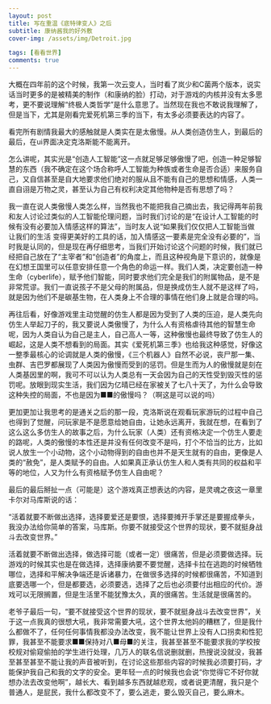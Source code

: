 ```yaml
---
layout: post
title: 写在重温《底特律变人》之后
subtitle: 康纳酱我的好外敷
cover-img: /assets/img/Detroit.jpg

tags: [看看世界]
comments: true
---
```




大概在四年前的这个时候，我第一次云变人，当时看了岚少和C菌两个版本，说实话当时更多的是被精美的制作（和康纳的脸）打动，对于游戏的内核并没有太多思考，更不要说理解“终极人类哲学”是什么意思了。当然现在我也不敢说我理解了，但是当下，尤其是刚看完爱死机第三季的当下，有太多必须要表达的内容了。

看完所有剧情我最大的感触就是人类实在是太傲慢。从人类创造仿生人，到最后的最后，在ui界面决定克洛斯能不能离开。



怎么讲呢，其实光是“创造人工智能”这一点就足够足够傲慢了吧，创造一种足够智慧的东西（我不确定在这个场合称呼人工智能为种族或者生命是否合适）来服务自己，又自信甚至是自大地要求他们绝对的服从且不能有自己的思想和情感，人类一直自诩是万物之灵，甚至认为自己有权利决定其他物种是否有思想了吗？



我一直在说人类傲慢人类怎么样，当然我也不能把我自己摘出去，我记得两年前我和友人讨论过类似的人工智能伦理问题，当时我们讨论的是“在设计人工智能的时候有没有必要加入情感这样的算法”，当时友人说“如果我们仅仅把人工智能当做 让我们的生活 变得更美好的工具的话，加入情感这一要素是完全没有必要的”，当时我是认同的，但是现在再仔细思考，当我们开始讨论这个问题的时候，我们就已经把自己放在了“主宰者”和“创造者”的角度上，而且这种视角是下意识的，就像是在幻想王国里可以任意安排任意一个角色的命运一样。我们人类，决定要创造一种生命（cyberlife），赋予他们智能，同时要求他们完全是我们的附属物品，是不是非常荒谬。我们一直说孩子不是父母的附属品，但是换成仿生人就不是这样了吗，就是因为他们不是碳基生物，在人类身上不合理的事情在他们身上就是合理的吗。



再往后看，好像游戏里主动觉醒的仿生人都是因为受到了人类的压迫，是人类先向仿生人举起刀子的，我又要说人类傲慢了，为什么人有资格虐待其他的智慧生命呢，因为人类自认为自己是主人，自己高人一等，这种傲慢也最终导致了仿生人的崛起，这是人类不想看到的局面。其实《爱死机第三季》也给我这种感觉，好像这一整季最核心的论调就是人类的傲慢，《三个机器人》自然不必说，丧尸那一集、虫群、吉巴罗都展现了人类因为傲慢而受到的惩罚。但是生而为人的傲慢就是刻在人类基因里的啊，我可不可以认为人类总有一天会因为自己的天性受到毁灭性的惩罚呢。放眼到现实生活，我们因为亿晴已经在家被关了七八十天了，为什么会导致这种失控的局面，不也是因为■■的傲慢吗？（啊这是可以说的吗）



更加更加让我思考的是通关之后的那一段，克洛斯说在观看玩家游玩的过程中自己也得到了觉醒，问玩家是不是愿意给她自由，让她永远离开，我就在想，在看到了这么这么多仿生人的故事之后，为什么玩家（人类）还有资格决定一个仿生人要走的路呢，人类的傲慢的本性还是并没有任何改变不是吗，打个不恰当的比方，比如说人放生一个小动物，这个小动物得到的自由也并不是天生就有的自由，更像是人类的“赦免”，是人类赋予的自由。人如果真正承认仿生人和人类有共同的权益和平等的地位，人又为什么有资格赋予仿生人自由呢？



最后的最后掰扯一点（可能是）这个游戏真正想表达的内容，是灵魂之夜这一章里卡尔对马库斯说的话：

“活着就要不断做出选择，选择要爱还是要恨，选择要摊开手掌还是要握成拳头，我没办法给你简单的答案，马库斯。你要不就接受这个世界的现状，要不就挺身战斗去改变世界。”



活着就要不断做出选择，做选择可能（或者一定）很痛苦，但是必须要做选择。玩游戏的时候其实也是在做选择，选择康纳要不要觉醒，选择卡拉在逃跑的时候牺牲哪位，选择和平解决争端还是诉诸暴力，在做很多选择的时候都很痛苦，不知道到底要选哪一个，但是都要选，必须要选，选择了之后也必须要付出相应的代价。游戏可以无限搁置，但是生活里不能犹豫太久，真的很痛苦。生活就是很痛苦的。



老爷子最后一句，“要不就接受这个世界的现状，要不就挺身战斗去改变世界”，关于这一点我真的很想大吼，我非常需要大吼，这个世界太他妈的糟糕了，但是我什么都做不了，任何任何事情我都没办法改变，我不能让世界上没有人口拐卖和性犯罪，我甚至不能要求■■保持对八■母■的关注，我甚至甚至不能要求我的学校按校规对偷窥偷拍的学生进行处理，几万人的联名信说删就删，热搜说没就没，我甚至甚至甚至不能让我的声音被听到，在讨论这些那些内容的时候我必须要打码，才能保护我自己和我的文字的安全。更年轻一点的时候我也会说“你觉得它不好你就想办法去改变他啊”，越长大、看到越多东西就越悲观，或者说更清醒，我只是个普通人，是屁民，我什么都改变不了，要么逃走，要么毁灭自己，要么麻木。